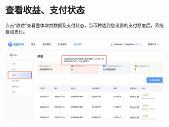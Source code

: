 # 查看收益、支付状态

点击“收益”查看整体收益数据及支付状态，当币种达到您设置的支付额度后，系统自动支付。

![](<../../.gitbook/assets/image (244).png>)
